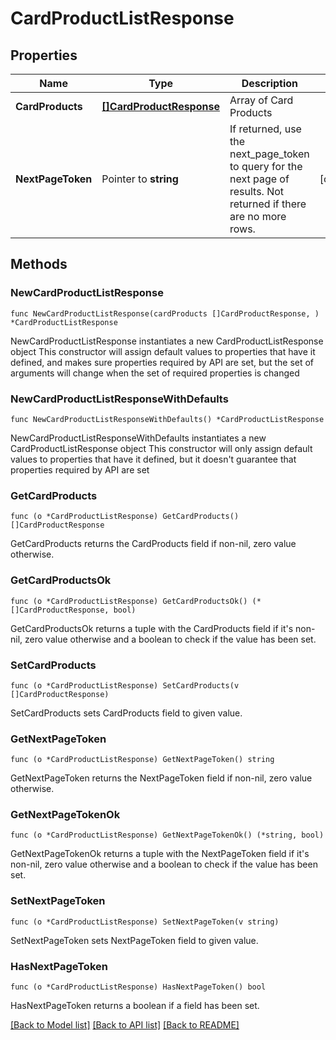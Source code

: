 # CardProductListResponse

## Properties

Name | Type | Description | Notes
------------ | ------------- | ------------- | -------------
**CardProducts** | [**[]CardProductResponse**](CardProductResponse.md) | Array of Card Products | 
**NextPageToken** | Pointer to **string** | If returned, use the next_page_token to query for the next page of results. Not returned if there are no more rows. | [optional] 

## Methods

### NewCardProductListResponse

`func NewCardProductListResponse(cardProducts []CardProductResponse, ) *CardProductListResponse`

NewCardProductListResponse instantiates a new CardProductListResponse object
This constructor will assign default values to properties that have it defined,
and makes sure properties required by API are set, but the set of arguments
will change when the set of required properties is changed

### NewCardProductListResponseWithDefaults

`func NewCardProductListResponseWithDefaults() *CardProductListResponse`

NewCardProductListResponseWithDefaults instantiates a new CardProductListResponse object
This constructor will only assign default values to properties that have it defined,
but it doesn't guarantee that properties required by API are set

### GetCardProducts

`func (o *CardProductListResponse) GetCardProducts() []CardProductResponse`

GetCardProducts returns the CardProducts field if non-nil, zero value otherwise.

### GetCardProductsOk

`func (o *CardProductListResponse) GetCardProductsOk() (*[]CardProductResponse, bool)`

GetCardProductsOk returns a tuple with the CardProducts field if it's non-nil, zero value otherwise
and a boolean to check if the value has been set.

### SetCardProducts

`func (o *CardProductListResponse) SetCardProducts(v []CardProductResponse)`

SetCardProducts sets CardProducts field to given value.


### GetNextPageToken

`func (o *CardProductListResponse) GetNextPageToken() string`

GetNextPageToken returns the NextPageToken field if non-nil, zero value otherwise.

### GetNextPageTokenOk

`func (o *CardProductListResponse) GetNextPageTokenOk() (*string, bool)`

GetNextPageTokenOk returns a tuple with the NextPageToken field if it's non-nil, zero value otherwise
and a boolean to check if the value has been set.

### SetNextPageToken

`func (o *CardProductListResponse) SetNextPageToken(v string)`

SetNextPageToken sets NextPageToken field to given value.

### HasNextPageToken

`func (o *CardProductListResponse) HasNextPageToken() bool`

HasNextPageToken returns a boolean if a field has been set.


[[Back to Model list]](../../README.md#documentation-for-models) [[Back to API list]](../../README.md#documentation-for-api-endpoints) [[Back to README]](../../README.md)


